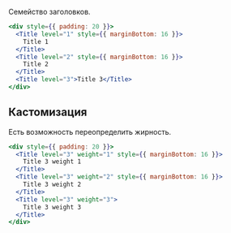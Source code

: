 Семейство заголовков.

```jsx { "props": { "layout": false, "iframe": false } }
<div style={{ padding: 20 }}>
  <Title level="1" style={{ marginBottom: 16 }}>
    Title 1
  </Title>
  <Title level="2" style={{ marginBottom: 16 }}>
    Title 2
  </Title>
  <Title level="3">Title 3</Title>
</div>
```

## Кастомизация

Есть возможность переопределить жирность.

```jsx { "props": { "layout": false, "iframe": false } }
<div style={{ padding: 20 }}>
  <Title level="3" weight="1" style={{ marginBottom: 16 }}>
    Title 3 weight 1
  </Title>
  <Title level="3" weight="2" style={{ marginBottom: 16 }}>
    Title 3 weight 2
  </Title>
  <Title level="3" weight="3">
    Title 3 weight 3
  </Title>
</div>
```
